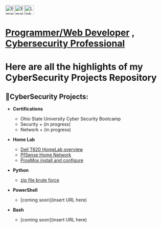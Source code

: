 <a href="https://koobytes.com" title="Portfolio"><img alt="Email"  src="https://img.shields.io/badge/website-f59042?style=for-the-badge&logo=About.me&logoColor=white" height="30" align="center"/></a><a href="mailto:koobytes@gmail.com" title="Email"><img alt="Email" src="https://img.shields.io/badge/Gmail-D14836?style=for-the-badge&logo=gmail&logoColor=white" height="30" align="center"/></a><a href="https://www.linkedin.com/in/joshkoo/"><img  alt="LinkedIn" title="LinkedIn" src="https://img.shields.io/static/v1?message=LinkedIn&logo=linkedin&label=&color=0077B5&logoColor=white&labelColor=&style=for-the-badge" height="30" align="center" /></a> 

<h1><a href="https://github.com/joshkoo1988/Programming-and-Web-Development">Programmer/Web Developer</a> , <a href="https://github.com/joshkoo1988/CyberSecurity">Cybersecurity Professional</a> </h1>
<h1> Here are all the highlights of my CyberSecurity Projects Repository </h1>

<h2>🔐CyberSecurity Projects:</h2>

- <b>Certifications</b>
  - Ohio State University Cyber Security Bootcamp
  - Security + (in progress)
  - Network + (in progress)

- <b> Home Lab</b>
  - [Dell T620 HomeLab overview](https://github.com/joshkoo1988/HomeLab)
  - [PfSense Home Network](https://github.com/joshkoo1988/PfSense-firewall)
  - [ProxMox install and configure](https://github.com/joshkoo1988/ProxMox/)
    
- <b>Python</b>
  - [zip file brute force](https://github.com/joshkoo1988/zip-cracker)
 
- <b>PowerShell</b>
  - [coming soon](insert URL here)

- <b>Bash</b>
   - [coming soon](insert URL here)
